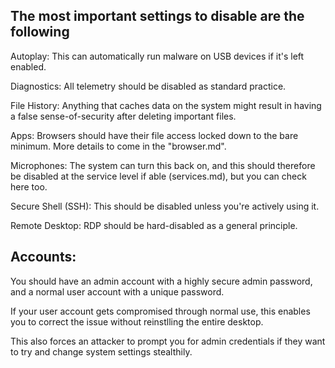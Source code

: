 ## The most important settings to disable are the following

Autoplay: This can automatically run malware on USB devices if it's left enabled.

Diagnostics: All telemetry should be disabled as standard practice.

File History: Anything that caches data on the system might result in having a false sense-of-security after deleting important files.

Apps: Browsers should have their file access locked down to the bare minimum. More details to come in the "browser.md".

Microphones: The system can turn this back on, and this should therefore be disabled at the service level if able (services.md), but you can check here too. 

Secure Shell (SSH): This should be disabled unless you're actively using it.

Remote Desktop: RDP should be hard-disabled as a general principle.

## Accounts:

You should have an admin account with a highly secure admin password, and a normal user account with a unique password.

If your user account gets compromised through normal use, this enables you to correct the issue without reinstlling the entire desktop.

This also forces an attacker to prompt you for admin credentials if they want to try and change system settings stealthily.
